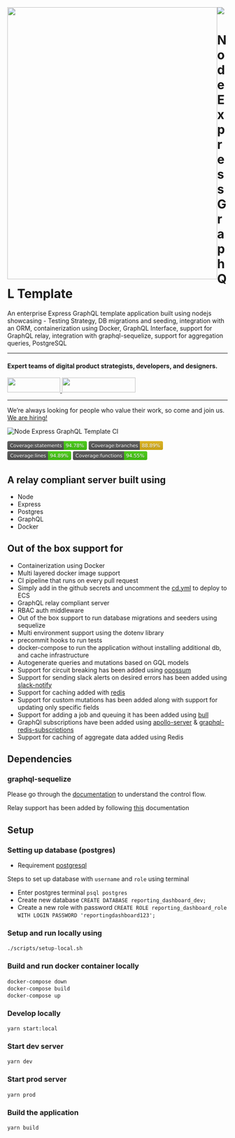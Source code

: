 <img align="left" src="https://github.com/wednesday-solutions/node-express-graphql-template/blob/develop/node_express_graphql_template_github.svg" width="480" height="620" />

<div>
  <a href="https://www.wednesday.is?utm_source=gthb&utm_medium=repo&utm_campaign=serverless" align="left" style="margin-left: 0;">
    <img src="https://uploads-ssl.webflow.com/5ee36ce1473112550f1e1739/5f5879492fafecdb3e5b0e75_wednesday_logo.svg">
  </a>
  <p>
    <h1 align="left">Node Express GraphQL Template
    </h1>
  </p>

  <p>
An enterprise Express GraphQL template application built using nodejs showcasing - Testing Strategy, DB migrations and seeding, integration with an ORM, containerization using Docker, GraphQL Interface, support for GraphQL relay, integration with graphql-sequelize, support for aggregation queries, PostgreSQL
  </p>

---

  <p>
    <h4>
      Expert teams of digital product strategists, developers, and designers.
    </h4>
  </p>

  <div>
    <a href="https://www.wednesday.is/contact-us?utm_source=gthb&utm_medium=repo&utm_campaign=serverless" target="_blank">
      <img src="https://uploads-ssl.webflow.com/5ee36ce1473112550f1e1739/5f6ae88b9005f9ed382fb2a5_button_get_in_touch.svg" width="121" height="34">
    </a>
    <a href="https://github.com/wednesday-solutions/" target="_blank">
      <img src="https://uploads-ssl.webflow.com/5ee36ce1473112550f1e1739/5f6ae88bb1958c3253756c39_button_follow_on_github.svg" width="168" height="34">
    </a>
  </div>

---

<span>We’re always looking for people who value their work, so come and join us. <a href="https://www.wednesday.is/hiring">We are hiring!</a></span>

</div>

![Node Express GraphQL Template CI](https://github.com/wednesday-solutions/node-express-graphql-template/workflows/Node%20Express%20GraphQL%20Template%20CI/badge.svg)

<div>
<img src='./badges/badge-statements.svg' height="20"/>
<img src='./badges/badge-branches.svg' height="20"/>
</div>
<div>
<img src='./badges/badge-lines.svg'  height="20"/>
<img src='./badges/badge-functions.svg' height="20"/>
</div>

## A relay compliant server built using

- Node
- Express
- Postgres
- GraphQL
- Docker

## Out of the box support for 
- Containerization using Docker
- Multi layered docker image support
- CI pipeline that runs on every pull request
- Simply add in the github secrets and uncomment the [cd.yml](.github/workflows/cd.yml) to deploy to ECS
- GraphQL relay compliant server
- RBAC auth middleware
- Out of the box support to run database migrations and seeders using sequelize
- Multi environment support using the dotenv library
- precommit hooks to run tests
- docker-compose to run the application without installing additional db, and cache infrastructure
- Autogenerate queries and mutations based on GQL models 
- Support for circuit breaking has been added using [opossum](https://github.com/nodeshift/opossum)
- Support for sending slack alerts on desired errors has been added using [slack-notify](https://www.npmjs.com/package/slack-notify)
- Support for caching added with [redis](https://redis.io/)
- Support for custom mutations has been added along with support for updating only specific fields
- Support for adding a job and queuing it has been added using [bull](https://github.com/OptimalBits/bull)
- GraphQl subscriptions have been added using [apollo-server](https://www.npmjs.com/package/apollo-server-express) & [graphql-redis-subscriptions](https://www.npmjs.com/package/graphql-redis-subscriptions)
- Support for caching of aggregate data added using Redis

## Dependencies

### graphql-sequelize

Please go through the [documentation](https://github.com/mickhansen/graphql-sequelize) to understand the control flow.

Relay support has been added by following [this](https://github.com/mickhansen/graphql-sequelize/blob/master/docs/relay.md) documentation

## Setup

### Setting up database (postgres)

- Requirement [postgresql](https://www.postgresql.org/)

Steps to set up database with `username` and `role` using terminal

- Enter postgres terminal `psql postgres`
- Create new database `CREATE DATABASE reporting_dashboard_dev;`
- Create a new role with password `CREATE ROLE reporting_dashboard_role WITH LOGIN PASSWORD 'reportingdashboard123';`

### Setup and run locally using

```
./scripts/setup-local.sh
```

### Build and run docker container locally

```
docker-compose down
docker-compose build
docker-compose up
```

### Develop locally

```
yarn start:local
```

### Start dev server

```
yarn dev
```

### Start prod server

```
yarn prod
```

### Build the application

```
yarn build
```
